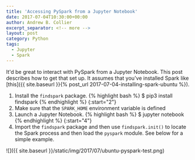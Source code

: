 ```yaml
---
title: 'Accessing PySpark from a Jupyter Notebook'
date: 2017-07-04T10:30:00+00:00
author: Andrew B. Collier
excerpt_separator: <!-- more -->
layout: post
category: Python
tags:
  - Jupyter
  - Spark
---
```


It'd be great to interact with PySpark from a Jupyter Notebook. This post describes how to get that set up. <!-- more --> It assumes that you've installed Spark like [this]({{ site.baseurl }}{% post_url 2017-07-04-installing-spark-ubuntu %}).

<!-- https://spark.apache.org/docs/0.9.0/python-programming-guide.html -->
<!-- https://blog.sicara.com/get-started-pyspark-jupyter-guide-tutorial-ae2fe84f594f -->

1. Install the `findspark` package.
{% highlight bash %}
$ pip3 install findspark
{% endhighlight %}
{:start="2"}
2. Make sure that the `SPARK_HOME` environment variable is defined
3. Launch a Jupyter Notebook.
{% highlight bash %}
$ jupyter notebook
{% endhighlight %}
{:start="4"}
4. Import the `findspark` package and then use `findspark.init()` to locate the Spark process and then load the `pyspark` module. See below for a simple example.

![]({{ site.baseurl }}/static/img/2017/07/ubuntu-pyspark-test.png)

